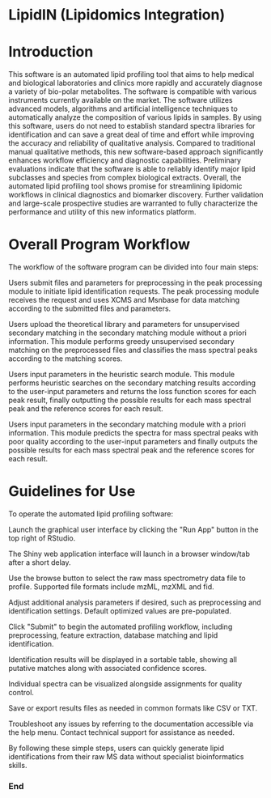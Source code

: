 # LipidIN (Lipidomics Integration)



Introduction
=============
This software is an automated lipid profiling tool that aims to help medical and biological laboratories and clinics more rapidly and accurately diagnose a variety of bio-polar metabolites. The software is compatible with various instruments currently available on the market. The software utilizes advanced models, algorithms and artificial intelligence techniques to automatically analyze the composition of various lipids in samples. By using this software, users do not need to establish standard spectra libraries for identification and can save a great deal of time and effort while improving the accuracy and reliability of qualitative analysis. Compared to traditional manual qualitative methods, this new software-based approach significantly enhances workflow efficiency and diagnostic capabilities. Preliminary evaluations indicate that the software is able to reliably identify major lipid subclasses and species from complex biological extracts. Overall, the automated lipid profiling tool shows promise for streamlining lipidomic workflows in clinical diagnostics and biomarker discovery. Further validation and large-scale prospective studies are warranted to fully characterize the performance and utility of this new informatics platform.

Overall Program Workflow
=============
The workflow of the software program can be divided into four main steps:

Users submit files and parameters for preprocessing in the peak processing module to initiate lipid identification requests. The peak processing module receives the request and uses XCMS and Msnbase for data matching according to the submitted files and parameters.

Users upload the theoretical library and parameters for unsupervised secondary matching in the secondary matching module without a priori information. This module performs greedy unsupervised secondary matching on the preprocessed files and classifies the mass spectral peaks according to the matching scores.

Users input parameters in the heuristic search module. This module performs heuristic searches on the secondary matching results according to the user-input parameters and returns the loss function scores for each peak result, finally outputting the possible results for each mass spectral peak and the reference scores for each result.

Users input parameters in the secondary matching module with a priori information. This module predicts the spectra for mass spectral peaks with poor quality according to the user-input parameters and finally outputs the possible results for each mass spectral peak and the reference scores for each result.

Guidelines for Use
=============
To operate the automated lipid profiling software:

Launch the graphical user interface by clicking the "Run App" button in the top right of RStudio.

The Shiny web application interface will launch in a browser window/tab after a short delay.

Use the browse button to select the raw mass spectrometry data file to profile. Supported file formats include mzML, mzXML and fid.

Adjust additional analysis parameters if desired, such as preprocessing and identification settings. Default optimized values are pre-populated.

Click "Submit" to begin the automated profiling workflow, including preprocessing, feature extraction, database matching and lipid identification.

Identification results will be displayed in a sortable table, showing all putative matches along with associated confidence scores.

Individual spectra can be visualized alongside assignments for quality control.

Save or export results files as needed in common formats like CSV or TXT.

Troubleshoot any issues by referring to the documentation accessible via the help menu. Contact technical support for assistance as needed.

By following these simple steps, users can quickly generate lipid identifications from their raw MS data without specialist bioinformatics skills.










### End
